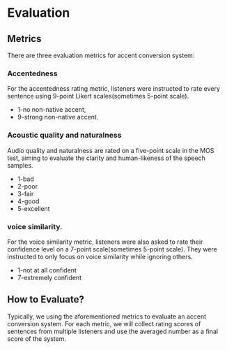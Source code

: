 # Evaluation

## Metrics

There are three evaluation metrics for accent conversion system:

### Accentedness

For the accentedness rating metric, listeners were instructed to rate every sentence using 9-point Likert scales(sometimes 5-point scale).
- 1-no non-native accent, 
- 9-strong non-native accent.

### Acoustic quality and naturalness

Audio quality and naturalness are rated on a five-point scale in the MOS test, aiming to evaluate the clarity and human-likeness of the speech samples.

- 1-bad
- 2-poor
- 3-fair
- 4-good
- 5-excellent

### voice similarity. 

For the voice similarity metric, listeners were also asked to rate their confidence level on a 7-point scale(sometimes 5-point scale). They were instructed to only focus on voice similarity while ignoring others.

- 1-not at all confident
- 7-extremely confident

## How to Evaluate?

Typically, we using the aforementioned metrics to evaluate an accent conversion system. For each metric, we will collect rating scores of sentences from multiple listeners and use the averaged number as a final score of the system.